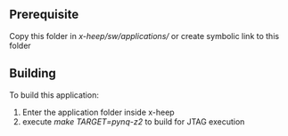 ## Prerequisite

Copy this folder in _x-heep/sw/applications/_ or create symbolic link to this folder

## Building

To build this application:
1) Enter the application folder inside x-heep
2) execute _make TARGET=pynq-z2_ to build for JTAG execution
